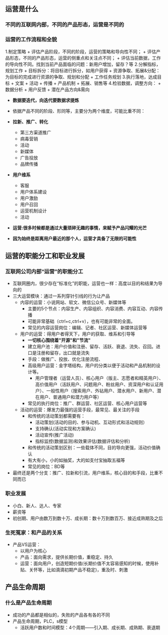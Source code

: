 ## 运营是什么

### 不同的互联网内部，不同的产品形态，运营是不同的

### 运营的工作流程和全貌

1.制定策略
	+ 评估产品阶段，不同的阶段，运营的策略和导向性不同；
	+ 评估产品形态，不同的产品形态，运营的侧重点和关注点不同；
	+ 评估当前数据，工作的导向性不同。找到当前产品面临的问题：新用户增加，留存？等
2.分解指标，规划工作
	+ 目标拆分：将目标进行拆分，如用户获得
	+ 资源争取、拓展&分配：为目标的完成进行资源的争取、规划和分配
	+ 工作任务规划
3.执行落地，达成目标
	+ 文案
	+ 活动
	+ 传播
	+ 产品机制
	+ 拓展、销售等
4.检验数据，调整方向：
	+ 数据分析
	+ 用户反馈
	+ 潜在产品方向&需向
+ **数据要迭代，向迭代要数据求提炼**

+ 依据产品不同的阶段、形同等，主要分为两个维度，可能比重不同：
+ **拉新、推广、转化**
	+ 第三方渠道推广
	+ 病毒营销
	+ 活动
	+ 新媒体
	+ 广告投放
	+ 品牌传播
+ **用户维系**
	+ 客服
	+ 用户体系建设
	+ 用户激励
	+ 用户召回
	+ 运营机制设计
	+ 活动
+ **运营:很多时候都是通过大量琐碎无趣的事情，来赋予产品闪耀的光芒**
+ **因为始终是距离用户最近的那个人，运营才具备了无限的可能性**

## 运营的职能分工和职业发展

### 互联网公司内部“运营”的职能分工

+ 互联网圈内，很少存在“标准化”的职能，运营也一样：高度以目的和结果为导向的
+ 三大运营模块：通过一系列穿针引线的行为让产品
	+ 内容的运营：小说网站、软文、微信公众号、新媒体等
		+ 主要的5个节点：内容生产、内容组织、内容消费、内容互动、内容传播
		+ 可能非常基础（ctrl+c,ctrl+v），也有可能非常的全面。
		+ 常见的内容运营岗位：编辑、记者、社区运营、新媒体运营等
	+ 用户的运营：得用户者得天下，用户的获取、维系和引导等
		+ **一切核心围绕着"开源"和"节流"**
		+ 建立用户池：用户价值和注册、留存、活跃、衰退、流失、召回。进口是注册和留存，出口就是流失
		+ 手段：做推广、投放、优化注册流程、
		+ 高级用户运营：金字塔结构，用户的分类以便于活动和产品机制的设计等。
			+ 用户管理者（运营人员）、核心用户（版主、志愿者和精英用户）、高价值用户（活跃用户、问题用户、粉丝用户、资深用户和认证用户）、一般性用户（搜索用户、外钻用户、潜水用户、新用户、潜在用户、普通用户和潜力用户等）
		+ 常见的执行岗位：推广、群运营、社区运营、核心用户运营等
	+ 活动的运营：爆发力最强的运营手段，最常见、最关注的手段
		+ 和传统的活动策划都需要有：
			+ 活动策划(活动的目的、参与动机、互动形式和活动规则）
			+ 支持确认(活动实现和方案确认)
			+ 活动宣传(推广活动)
			+ 指标监控(数据监测)和效果评估(数据评估和分析)
		+ 和传统的活动策划区别：一些载体不同，目的导向更强，活动价值确认
		+ 有大有小，小的如抽奖，大的如支付宝抽取五福等
		+ 常见的岗位：BD等
+ 最终还是两个分支：推广、拉新和引流，用户维系，核心目的和手段，比重不同而已

### 职业发展

+ 小白、新人、达人、专家
+ 薪资等
+ 初创期、用户由数万到数十万、成长期：数十万到数百万、接近成熟期及之后 

### 生死冤家：和产品的关系

+ 产品VS运营：
	+ 以用户为核心
	+ 产品：面向需求，提供长期价值，重稳定、持久
	+ 运营：面向用户，创造短期价值(长期价值不太容易感知的时候，使用补贴、关怀等，比如滴滴初期产品不稳定)，重及时、刺激

## 产品生命周期

### 什么是产品生命周期

+ 成功的产品都是相似的，失败的产品各有各的不同
+ 产品生命周期，PLC，s模型
	+ 活跃用户数和时间模型：4个周期——引入期、成长期、成熟期、衰退期